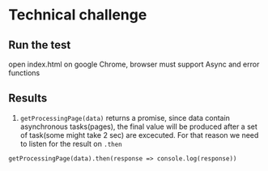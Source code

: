 # Technical challenge

## Run the test

open index.html on google Chrome, browser must support Async and error functions 

## Results

1. `getProcessingPage(data)` returns a promise, since data contain asynchronous tasks(pages), the final value will be produced after a set of task(some might take 2 sec) are excecuted. For that reason we need to listen for the result 
on `.then` 

`getProcessingPage(data).then(response => console.log(response))`




